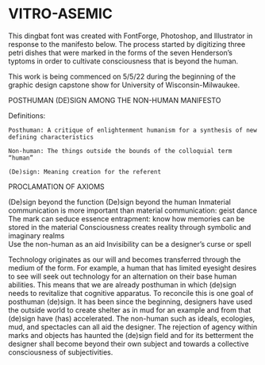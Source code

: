 # VITRO-ASEMIC
This dingbat font was created with FontForge, Photoshop, and Illustrator in response to the manifesto below. The process started by digitizing three petri dishes that were marked in the forms of the seven Henderson’s typtoms in order to cultivate consciousness that is beyond the human.

This work is being commenced on 5/5/22 during the beginning of the graphic design capstone show for University of Wisconsin-Milwaukee. 


POSTHUMAN (DE)SIGN AMONG THE NON-HUMAN MANIFESTO


Definitions:

    Posthuman: A critique of enlightenment humanism for a synthesis of new defining characteristics

    Non-human: The things outside the bounds of the colloquial term “human”

    (De)sign: Meaning creation for the referent


PROCLAMATION OF AXIOMS


(De)sign beyond the function
(De)sign beyond the human
Inmaterial communication is more important than material communication: geist dance
The mark can seduce essence entrapment: know how memories can be stored in the material
Consciousness creates reality through symbolic and imaginary realms  
Use the non-human as an aid
Invisibility can be a designer’s curse or spell


Technology originates as our will and becomes transferred through the medium of the form. For example, a human that has limited eyesight desires to see will seek out technology for an alternation on their base human abilities. This means that we are already posthuman in which (de)sign needs to revitalize that cognitive apparatus. To reconcile this is one goal of posthuman (de)sign. It has been since the beginning, designers have used the outside world to create shelter as in mud for an example and from that (de)sign have (has) accelerated. The non-human such as ideals, ecologies, mud, and spectacles can all aid the designer. The rejection of agency within marks and objects has haunted the (de)sign field and for its betterment the designer shall become beyond their own subject and towards a collective consciousness of subjectivities.
